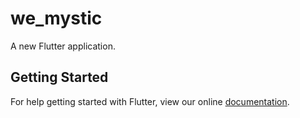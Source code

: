 # we_mystic

A new Flutter application.

## Getting Started

For help getting started with Flutter, view our online
[documentation](https://flutter.io/).

